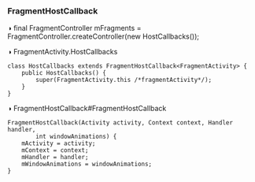 ### FragmentHostCallback  
◑ final FragmentController mFragments = FragmentController.createController(new HostCallbacks());

◑ FragmentActivity.HostCallbacks  
```
class HostCallbacks extends FragmentHostCallback<FragmentActivity> {
    public HostCallbacks() {
        super(FragmentActivity.this /*fragmentActivity*/);
    }
}
```
◑ FragmentHostCallback#FragmentHostCallback    
```
FragmentHostCallback(Activity activity, Context context, Handler handler,
        int windowAnimations) {
    mActivity = activity;
    mContext = context;
    mHandler = handler;
    mWindowAnimations = windowAnimations;
}
```